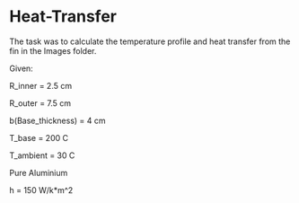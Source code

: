 # Heat-Transfer

The task was to calculate the temperature profile and heat transfer from the fin in the Images folder.

Given:

R_inner = 2.5 cm

R_outer = 7.5 cm

b(Base_thickness) = 4 cm

T_base = 200 C

T_ambient = 30 C

Pure Aluminium

h = 150 W/k*m^2
